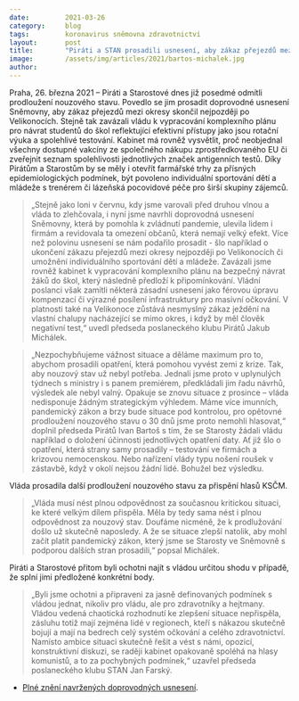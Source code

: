 ```yaml
---
date:         2021-03-26
category:     blog
tags:         koronavirus sněmovna zdravotnictví
layout:       post
title:        "Piráti a STAN prosadili usnesení, aby zákaz přejezdů mezi okresy skončil nejpozději po Velikonocích. Vláda má také připravit plán návratu žáků do škol a vysvětlit nedostatek vakcín"
image:        /assets/img/articles/2021/bartos-michalek.jpg
author:       
---
```




Praha, 26. března 2021 – Piráti a Starostové dnes již posedmé odmítli prodloužení nouzového stavu. Povedlo se jim prosadit doprovodné usnesení Sněmovny, aby zákaz přejezdů mezi okresy skončil nejpozději po Velikonocích. Stejně tak zavázali vládu k vypracování komplexního plánu pro návrat studentů do škol reflektující efektivní přístupy jako jsou rotační výuka a spolehlivé testování. Kabinet má rovněž vysvětlit, proč neobjednal všechny dostupné vakcíny ze společného nákupu zprostředkovaného EU či zveřejnit seznam spolehlivosti jednotlivých značek antigenních testů. Díky Pirátům a Starostům by se měly i otevřít farmářské trhy za přísných epidemiologických podmínek, být povoleno individuální sportování dětí a mládeže s trenérem či lázeňská pocovidové péče pro širší skupiny zájemců.

> „Stejně jako loni v červnu, kdy jsme varovali před druhou vlnou a vláda to zlehčovala, i nyní jsme navrhli doprovodná usnesení Sněmovny, která by pomohla k zvládnutí pandemie, ulevila lidem i firmám a revidovala ta omezení občanů, která nemají velký efekt. Více než polovinu usnesení se nám podařilo prosadit - šlo například o ukončení zákazu přejezdů mezi okresy nejpozději po Velikonocích či umožnění individuálního sportování dětí a mládeže. Zavázali jsme rovněž kabinet k vypracování komplexního plánu na bezpečný návrat žáků do škol, který následně předloží k připomínkování. Vládní poslanci však zamítli některá zásadní usnesení jako férovou úpravu kompenzací či výrazné posílení infrastruktury pro masivní očkování. V platnosti také na Velikonoce zůstává nesmyslný zákaz ježdění na vlastní chalupy nacházející se mimo okres, i když by měl člověk negativní test,“ uvedl předseda poslaneckého klubu Pirátů Jakub Michálek.


> „Nezpochybňujeme vážnost situace a děláme maximum pro to, abychom prosadili opatření, která pomohou vyvést zemi z krize. Tak, aby nouzový stav už nebyl potřeba. Jednali jsme proto v uplynulých týdnech s ministry i s panem premiérem, předkládali jim řadu návrhů, výsledek ale nebyl valný. Opakuje se znovu situace z prosince – vláda nedisponuje žádným strategickým výhledem. Máme více imunních, pandemický zákon a brzy bude situace pod kontrolou, pro opětovné prodloužení nouzového stavu o 30 dnů jsme proto nemohli hlasovat,“ doplnil předseda Pirátů Ivan Bartoš s tím, že se Starosty žádali vládu například o doložení účinnosti jednotlivých opatření daty. Ať již šlo o opatření, která strany samy prosadily – testování ve firmách a krizovou nemocenskou. Nebo nařízení vlády typu nošení roušek v zástavbě, když v okolí nejsou žádní lidé. Bohužel bez výsledku. 


Vláda prosadila další prodloužení nouzového stavu za přispění hlasů KSČM. 

> „Vláda musí nést plnou odpovědnost za současnou kritickou situaci, ke které velkým dílem přispěla. Měla by tedy sama nést i plnou odpovědnost za nouzový stav. Doufáme nicméně, že k prodlužování došlo už skutečně naposledy. A že se situace zlepší natolik, aby mohl začít platit pandemický zákon, který jsme se Starosty ve Sněmovně s podporou dalších stran prosadili,“ popsal Michálek.
 

Piráti a Starostové přitom byli ochotni najít s vládou určitou shodu v případě, že splní jimi předložené konkrétní body.

> „Byli jsme ochotni a připraveni za jasně definovaných podmínek s vládou jednat, nikoliv pro vládu, ale pro zdravotníky a hejtmany. Vládou vedená chaotická rozhodnutí ke zlepšení situace nepřispěla, zásluhu totiž mají zejména lidé v regionech, kteří s nákazou skutečně bojují a mají na bedrech celý systém očkování a celého zdravotnictví. Namísto ambice situaci skutečně řešit a vést s námi, opozicí, konstruktivní diskuzi, se raději kabinet opakovaně spoléhá na hlasy komunistů, a to za pochybných podmínek,“ uzavřel předseda poslaneckého klubu STAN Jan Farský. 
> 
* [Plné znění navržených doprovodných usnesení](https://www.pirati.cz/assets/pdf/Usnesení_Piráti_STAN.pdf).
